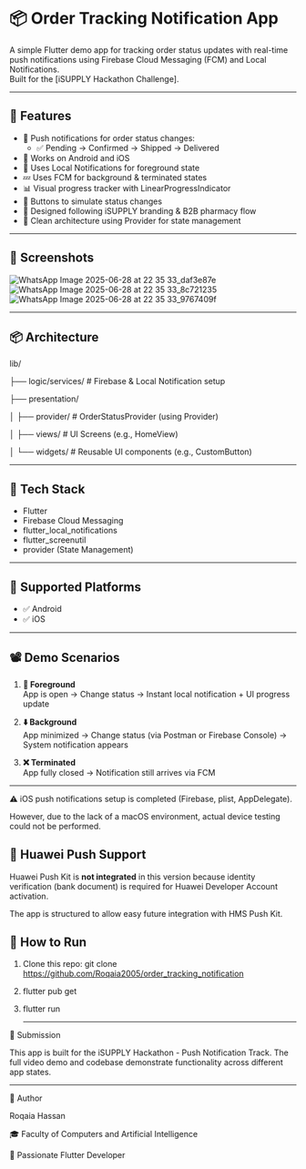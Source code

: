 # 📦 Order Tracking Notification App

A simple Flutter demo app for tracking order status updates with real-time push notifications using Firebase Cloud Messaging (FCM) and Local Notifications.  
Built for the [iSUPPLY Hackathon Challenge].

---

## 🚀 Features

- 🔔 Push notifications for order status changes:
  - ✅ Pending → Confirmed → Shipped → Delivered
- 📱 Works on Android and iOS
- 💬 Uses Local Notifications for foreground state
- 💤 Uses FCM for background & terminated states
- 📊 Visual progress tracker with LinearProgressIndicator
- 🧪 Buttons to simulate status changes
- 🎯 Designed following iSUPPLY branding & B2B pharmacy flow
- 🧠 Clean architecture using Provider for state management

---

## 📸 Screenshots
![WhatsApp Image 2025-06-28 at 22 35 33_daf3e87e](https://github.com/user-attachments/assets/b23a176f-fa47-4584-bfbd-aa0a1ea4c44a)
![WhatsApp Image 2025-06-28 at 22 35 33_8c721235](https://github.com/user-attachments/assets/e55d91f8-aeb6-4983-a3d0-af36fcec8d51)
![WhatsApp Image 2025-06-28 at 22 35 33_9767409f](https://github.com/user-attachments/assets/c6e8249a-d51d-477e-851a-d998b17cd6e1)









---

## 📦 Architecture
lib/

├── logic/services/ # Firebase & Local Notification setup

├── presentation/

│ ├── provider/ # OrderStatusProvider (using Provider)

│ ├── views/ # UI Screens (e.g., HomeView)

│ └── widgets/ # Reusable UI components (e.g., CustomButton)



---

## 🔧 Tech Stack

- Flutter 
- Firebase Cloud Messaging 
- flutter_local_notifications
- flutter_screenutil
- provider (State Management)

---

## 📱 Supported Platforms

- ✅ Android
- ✅ iOS


---

## 📽️ Demo Scenarios

1. **📲 Foreground**  
   App is open → Change status → Instant local notification + UI progress update

2. **⬇️ Background**  
   App minimized → Change status (via Postman or Firebase Console) → System notification appears

3. **❌ Terminated**  
   App fully closed → Notification still arrives via FCM

---

⚠️ iOS push notifications setup is completed (Firebase, plist, AppDelegate).

However, due to the lack of a macOS environment, actual device testing could not be performed.



## 📱 Huawei Push Support

Huawei Push Kit is **not integrated** in this version because identity verification (bank document) is required for Huawei Developer Account activation.

The app is structured to allow easy future integration with HMS Push Kit.


## 📝 How to Run
1. Clone this repo: git clone https://github.com/Roqaia2005/order_tracking_notification
2. flutter pub get
3. flutter run

   
   ---
   
📧 Submission

This app is built for the iSUPPLY Hackathon - Push Notification Track.
The full video demo and codebase demonstrate functionality across different app states.

---
 
📩 Author

Roqaia Hassan

🎓 Faculty of Computers and Artificial Intelligence

💙 Passionate Flutter Developer





